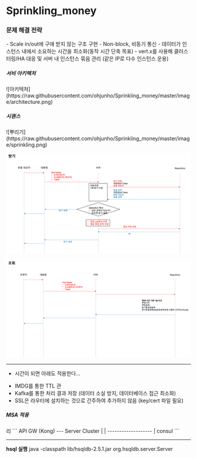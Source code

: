 # Sprinkling_money

<h3>문제 해결 전략</h3>
- Scale in/out에 구애 받지 않는 구조 구현 
- Non-block, 비동기 통신
- 데이터가 인스턴스 내에서 소요하는 시간을 최소화(동작 시간 단축 목표)
- vert.x를 사용해 클러스터링/HA 대응 및 서버 내 인스턴스 묶음 관리 (같은 IP로 다수 인스턴스 운용)

<h5>서비 아키텍처</h5>
![아키텍처](https://raw.githubusercontent.com/ohjunho/Sprinkling_money/master/image/architecture.png)

<h5>시퀀스</h5>
![뿌리기](https://raw.githubusercontent.com/ohjunho/Sprinkling_money/master/image/sprinkling.png)


![받기](https://raw.githubusercontent.com/ohjunho/Sprinkling_money/master/image/receive.png)


![조회](https://raw.githubusercontent.com/ohjunho/Sprinkling_money/master/image/retrieve.png)


----------------------------------------

* 시간이 되면 아래도 적용한다...
- IMDG를 통한 TTL 관
- Kafka를 통한 처리 결과 저장 (데이터 소실 방지, 데이터베이스 접근 최소화)
- SSL은 라우터에 설치하는 것으로 간주하여 추가하지 않음 (key/cert 파일 필요)

<h5>MSA 적용</h5>리
```
API GW (Kong) --- Server Cluster
     |                  |
     -------------------
             |
           consul
```  


---------------------------------
<b>hsql 실행</b> 
java -classpath lib/hsqldb-2.5.1.jar org.hsqldb.server.Server